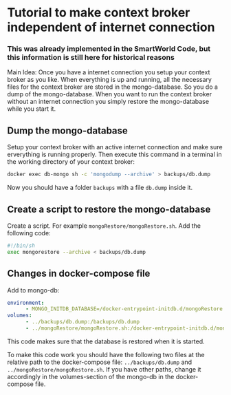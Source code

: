 # Tutorial to make context broker independent of internet connection

### This was already implemented in the SmartWorld Code, but this information is still here for historical reasons

Main Idea: Once you have a internet connection you setup your context broker as you like. When everything is up and running, all the necessary files for the context broker are stored in the mongo-database. So you do a dump of the mongo-database. When you want to run the context broker without an internet connection you simply restore the mongo-database while you start it.

## Dump the mongo-database

Setup your context broker with an active internet connection and make sure erverything is running properly. Then execute this command in a terminal in the working directory of your context broker:

```sh
docker exec db-mongo sh -c 'mongodump --archive' > backups/db.dump
```

Now you should have a folder `backups` with a file `db.dump` inside it.

## Create a script to restore the mongo-database

Create a script. For example `mongoRestore/mongoRestore.sh`. Add the following code:

```sh
#!/bin/sh
exec mongorestore --archive < backups/db.dump
```


## Changes in docker-compose file

Add to mongo-db:

```yml
environment:
      - MONGO_INITDB_DATABASE=/docker-entrypoint-initdb.d/mongoRestore.sh
volumes:
      - ../backups/db.dump:/backups/db.dump
      - ../mongoRestore/mongoRestore.sh:/docker-entrypoint-initdb.d/mongoRestore.sh
```

This code makes sure that the database is restored when it is started.

To make this code work you should have the following two files at the relative path to the docker-compose file: `../backups/db.dump` and `../mongoRestore/mongoRestore.sh`.
If you have other paths, change it accordingly in the volumes-section of the mongo-db in the docker-compose file.
